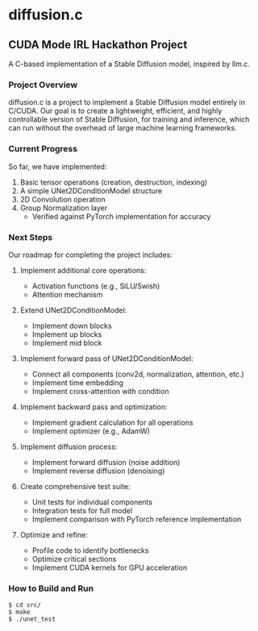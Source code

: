 # diffusion.c

## CUDA Mode IRL Hackathon Project

A C-based implementation of a Stable Diffusion model, inspired by llm.c.

### Project Overview

diffusion.c is a project to implement a Stable Diffusion model entirely in C/CUDA. Our goal is to create a lightweight, efficient, and highly controllable version of Stable Diffusion, for training and inference, which can run without the overhead of large machine learning frameworks.

### Current Progress

So far, we have implemented:

1. Basic tensor operations (creation, destruction, indexing)
2. A simple UNet2DConditionModel structure
3. 2D Convolution operation
4. Group Normalization layer
   - Verified against PyTorch implementation for accuracy

### Next Steps

Our roadmap for completing the project includes:

1. Implement additional core operations:
   - Activation functions (e.g., SiLU/Swish)
   - Attention mechanism

2. Extend UNet2DConditionModel:
   - Implement down blocks
   - Implement up blocks
   - Implement mid block

3. Implement forward pass of UNet2DConditionModel:
   - Connect all components (conv2d, normalization, attention, etc.)
   - Implement time embedding
   - Implement cross-attention with condition

4. Implement backward pass and optimization:
   - Implement gradient calculation for all operations
   - Implement optimizer (e.g., AdamW)

5. Implement diffusion process:
   - Implement forward diffusion (noise addition)
   - Implement reverse diffusion (denoising)

6. Create comprehensive test suite:
   - Unit tests for individual components
   - Integration tests for full model
   - Implement comparison with PyTorch reference implementation

7. Optimize and refine:
   - Profile code to identify bottlenecks
   - Optimize critical sections
   - Implement CUDA kernels for GPU acceleration

### How to Build and Run

```
$ cd src/
$ make
$ ./unet_test
```

